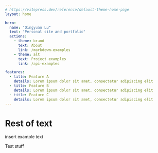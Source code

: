 ```yaml
---
# https://vitepress.dev/reference/default-theme-home-page
layout: home

hero:
  name: "Qingyuan Lu"
  text: "Personal site and portfolio"
  actions:
    - theme: brand
      text: About
      link: /markdown-examples
    - theme: alt
      text: Project examples
      link: /api-examples

features:
  - title: Feature A
    details: Lorem ipsum dolor sit amet, consectetur adipiscing elit
  - title: Feature B
    details: Lorem ipsum dolor sit amet, consectetur adipiscing elit
  - title: Feature C
    details: Lorem ipsum dolor sit amet, consectetur adipiscing elit
---
```


# Rest of text
insert example text


Test stuff
